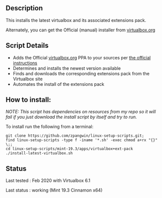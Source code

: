 
## Description

This installs the latest virtualbox and its associated extensions pack.

Alternately, you can get the Official (manual) installer from [virtualbox.org](https://www.virtualbox.org/wiki/Downloads)

## Script Details

* Adds the Official [virtualbox.org](https://www.virtualbox.org/) PPA to your sources per [the official instructions](https://www.virtualbox.org/wiki/Linux_Downloads)
* Determines and installs the newest version available
* Finds and downloads the corresponding extensions pack from the Virtualbox site
* Automates the install of the extensions pack

## How to install:

*NOTE: This script has dependencies on resources from my repo so it will fail if you just download the install script by itself and try to run.*

To install run the following from a terminal:

```
git clone https://github.com/zpangwin/linux-setup-scripts.git;
find linux-setup-scripts -type f -iname '*.sh' -exec chmod a+rx "{}" \;;
cd linux-setup-scripts/mint-19.3/apps/virtualbox+ext-pack
./install-latest-virtualbox.sh
```

## Status

Last tested : Feb 2020 with Virtualbox 6.1

Last status : working (Mint 19.3 Cinnamon x64)

